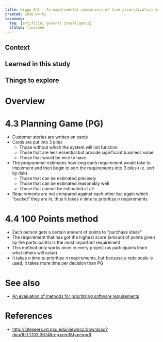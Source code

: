 ```yaml
---
title: Viggo Ahl - An experimental comparison of five prioritization methods (2005)
created: 2016-04-02
taxonomy:
  tag: [artificial general intelligence]
  status: finished
---
```


## Context

## Learned in this study

## Things to explore

# Overview

# 4.3 Planning Game (PG)
* Customer stories are written on cards
* Cards are put into 3 piles
	* Those without which the system will not function
	* Those that are less essential but provide significant business value
	* Those that would be nice to have
* The programmer estimates how long each requirement would take to implement and then begin to sort the requirements into 3 piles (i.e. sort by risk)
	* Those that can be estimated precisely
	* Those that can be estimated reasonably well
	* Those that cannot be estimated at all
* Requirements are not compared against each other but again which "bucket" they are in, thus it takes $n$ time to prioritize $n$ requirements

# 4.4 100 Points method
* Each person gets a certain amount of points to "purchase ideas"
* The requirement that has got the highest score (amount of points given by the participants) is the most important requirement
* This method only works once in every project (as participants learn what others will value)
* It takes $n$ time to prioritize $n$ requirements, but because a ratio scale is used, it takes more time per decision than PG

# See also
* [An evaluation of methods for prioritizing software requirements](../an-evaluation-of-methods-for-prioritizing-software-requirements/article.md)

# References

* http://citeseerx.ist.psu.edu/viewdoc/download?doi=10.1.1.103.3674&rep=rep1&type=pdf
